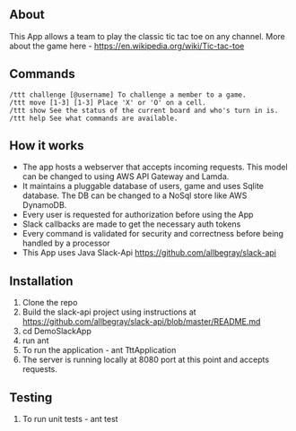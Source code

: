 About
-----
This App allows a team to play the classic tic tac toe on any channel. More about the game here -
https://en.wikipedia.org/wiki/Tic-tac-toe

Commands
--------

    /ttt challenge [@username] To challenge a member to a game. 
    /ttt move [1-3] [1-3] Place 'X' or 'O' on a cell.
    /ttt show See the status of the current board and who's turn in is.
    /ttt help See what commands are available.

How it works
------------
- The app hosts a webserver that accepts incoming requests. This model can be changed to using AWS API Gateway and Lamda.
- It maintains a pluggable database of users, game and uses Sqlite database. The DB can be changed to a NoSql store like AWS DynamoDB.
- Every user is requested for authorization before using the App
- Slack callbacks are made to get the necessary auth tokens
- Every command is validated for security and correctness before being handled by a processor 
- This App uses Java Slack-Api https://github.com/allbegray/slack-api

Installation
------------
1. Clone the repo
2. Build the slack-api project using instructions at https://github.com/allbegray/slack-api/blob/master/README.md
3. cd DemoSlackApp
4. run ant
5. To run the application - ant TttApplication
6. The server is running locally at 8080 port at this point and accepts requests.

Testing
-------
1. To run unit tests - ant test 


 
